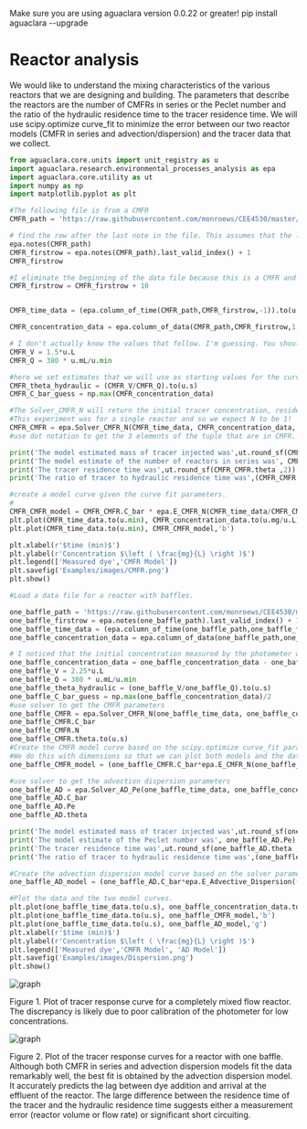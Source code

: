 Make sure you are using aguaclara version 0.0.22 or greater!
pip install aguaclara --upgrade

# Reactor analysis

We would like to understand the mixing characteristics of the various reactors that we are designing and building. The parameters that describe the reactors are the number of CMFRs in series or the Peclet number and the ratio of the hydraulic residence time to the tracer residence time. We will use scipy.optimize curve_fit to minimize the error between our two reactor models (CMFR in series and advection/dispersion) and the tracer data that we collect.

```python
from aguaclara.core.units import unit_registry as u
import aguaclara.research.environmental_processes_analysis as epa
import aguaclara.core.utility as ut
import numpy as np
import matplotlib.pyplot as plt

#The following file is from a CMFR
CMFR_path = 'https://raw.githubusercontent.com/monroews/CEE4530/master/Examples/data/CMFR_example.xls'

# find the row after the last note in the file. This assumes that the last note marks the beginning of the test.
epa.notes(CMFR_path)
CMFR_firstrow = epa.notes(CMFR_path).last_valid_index() + 1
CMFR_firstrow

#I eliminate the beginning of the data file because this is a CMFR and the first data was taken before the dye reached the sensor. Note that eliminating some data from the beginning of the data file will not change the analysis except in the estimate of the initial tracer mass.
CMFR_firstrow = CMFR_firstrow + 10


CMFR_time_data = (epa.column_of_time(CMFR_path,CMFR_firstrow,-1)).to(u.s)

CMFR_concentration_data = epa.column_of_data(CMFR_path,CMFR_firstrow,1,-1,'mg/L')

# I don't actually know the values that follow. I'm guessing. You should use real measured values!
CMFR_V = 1.5*u.L
CMFR_Q = 380 * u.mL/u.min

#here we set estimates that we will use as starting values for the curve fitting
CMFR_theta_hydraulic = (CMFR_V/CMFR_Q).to(u.s)
CMFR_C_bar_guess = np.max(CMFR_concentration_data)

#The Solver_CMFR_N will return the initial tracer concentration, residence time, and number of reactors in series.
#This experiment was for a single reactor and so we expect N to be 1!
CMFR_CMFR = epa.Solver_CMFR_N(CMFR_time_data, CMFR_concentration_data, CMFR_theta_hydraulic, CMFR_C_bar_guess)
#use dot notation to get the 3 elements of the tuple that are in CMFR.

print('The model estimated mass of tracer injected was',ut.round_sf(CMFR_CMFR.C_bar*CMFR_V ,2) )
print('The model estimate of the number of reactors in series was', CMFR_CMFR.N)
print('The tracer residence time was',ut.round_sf(CMFR_CMFR.theta ,2))
print('The ratio of tracer to hydraulic residence time was',(CMFR_CMFR.theta/CMFR_theta_hydraulic).magnitude)

#create a model curve given the curve fit parameters.
#
CMFR_CMFR_model = CMFR_CMFR.C_bar * epa.E_CMFR_N(CMFR_time_data/CMFR_CMFR.theta,CMFR.N)
plt.plot(CMFR_time_data.to(u.min), CMFR_concentration_data.to(u.mg/u.L),'r')
plt.plot(CMFR_time_data.to(u.min), CMFR_CMFR_model,'b')

plt.xlabel(r'$time (min)$')
plt.ylabel(r'Concentration $\left ( \frac{mg}{L} \right )$')
plt.legend(['Measured dye','CMFR Model'])
plt.savefig('Examples/images/CMFR.png')
plt.show()

#Load a data file for a reactor with baffles.

one_baffle_path = 'https://raw.githubusercontent.com/monroews/CEE4530/master/Examples/data/Dispersion_example.xls'
one_baffle_firstrow = epa.notes(one_baffle_path).last_valid_index() + 1
one_baffle_time_data = (epa.column_of_time(one_baffle_path,one_baffle_firstrow,-1)).to(u.s)
one_baffle_concentration_data = epa.column_of_data(one_baffle_path,one_baffle_firstrow,1,-1,'mg/L')

# I noticed that the initial concentration measured by the photometer wasn't zero. This suggests that there may have been a small air bubble in the photometer or perhaps there was some other anomoly that was causing the photometer to read a concentration that was higher than was actually present in the reactor. To correct for this I subtracted the initial concentration reading from all of the data. This was based on the assumption that the concentration measurement error persisted for the entire experiment.
one_baffle_concentration_data = one_baffle_concentration_data - one_baffle_concentration_data[0]
one_baffle_V = 2.25*u.L
one_baffle_Q = 380 * u.mL/u.min
one_baffle_theta_hydraulic = (one_baffle_V/one_baffle_Q).to(u.s)
one_baffle_C_bar_guess = np.max(one_baffle_concentration_data)/2
#use solver to get the CMFR parameters
one_baffle_CMFR = epa.Solver_CMFR_N(one_baffle_time_data, one_baffle_concentration_data, one_baffle_theta_hydraulic, one_baffle_C_bar_guess)
one_baffle_CMFR.C_bar
one_baffle_CMFR.N
one_baffle_CMFR.theta.to(u.s)
#Create the CMFR model curve based on the scipy.optimize curve_fit parameters
#We do this with dimensions so that we can plot both models and the data on the same graph. If we did this in dimensionless space it wouldn't be possible to plot everything on the same plot because the values used to create dimensionless time and dimensionless concentration are different for the two models.
one_baffle_CMFR_model = (one_baffle_CMFR.C_bar*epa.E_CMFR_N(one_baffle_time_data/one_baffle_CMFR.theta, one_baffle_CMFR.N)).to(u.mg/u.L)

#use solver to get the advection dispersion parameters
one_baffle_AD = epa.Solver_AD_Pe(one_baffle_time_data, one_baffle_concentration_data, one_baffle_theta_hydraulic, one_baffle_C_bar_guess)
one_baffle_AD.C_bar
one_baffle_AD.Pe
one_baffle_AD.theta

print('The model estimated mass of tracer injected was',ut.round_sf(one_baffle_AD.C_bar*one_baffle_V ,2) )
print('The model estimate of the Peclet number was', one_baffle_AD.Pe)
print('The tracer residence time was',ut.round_sf(one_baffle_AD.theta ,2))
print('The ratio of tracer to hydraulic residence time was',(one_baffle_AD.theta/one_baffle_theta_hydraulic).magnitude)

#Create the advection dispersion model curve based on the solver parameters
one_baffle_AD_model = (one_baffle_AD.C_bar*epa.E_Advective_Dispersion((one_baffle_time_data/one_baffle_AD.theta).to_base_units(), one_baffle_AD.Pe)).to(u.mg/u.L)

#Plot the data and the two model curves.
plt.plot(one_baffle_time_data.to(u.s), one_baffle_concentration_data.to(u.mg/u.L),'r')
plt.plot(one_baffle_time_data.to(u.s), one_baffle_CMFR_model,'b')
plt.plot(one_baffle_time_data.to(u.s), one_baffle_AD_model,'g')
plt.xlabel(r'$time (min)$')
plt.ylabel(r'Concentration $\left ( \frac{mg}{L} \right )$')
plt.legend(['Measured dye','CMFR Model', 'AD Model'])
plt.savefig('Examples/images/Dispersion.png')
plt.show()

```
![graph](https://github.com/monroews/CEE4530/raw/master/Examples/images/CMFR.png)

Figure 1. Plot of tracer response curve for a completely mixed flow reactor. The discrepancy is likely due to poor calibration of the photometer for low concentrations.

![graph](https://github.com/monroews/CEE4530/raw/master/Examples/images/Dispersion.png)

Figure 2. Plot of the tracer response curves for a reactor with one baffle. Although both CMFR in series and advection dispersion models fit the data remarkably well, the best fit is obtained by the advection dispersion model. It accurately predicts the lag between dye addition and arrival at the effluent of the reactor. The large difference between the residence time of the tracer and the hydraulic residence time suggests either a measurement error (reactor volume or flow rate) or significant short circuiting.
